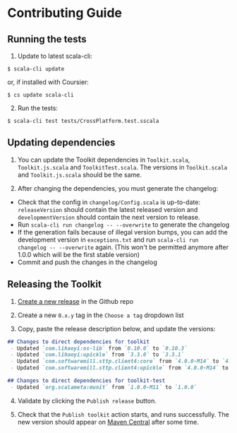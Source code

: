 # Contributing Guide

## Running the tests

1. Update to latest scala-cli:
```
$ scala-cli update
```
or, if installed with Coursier:
```
$ cs update scala-cli
```
2. Run the tests:
```
$ scala-cli test tests/CrossPlatform.test.sscala
```

## Updating dependencies

1. You can update the Toolkit dependencies in `Toolkit.scala`, `Toolkit.js.scala` and `ToolkitTest.scala`. The versions in `Toolkit.scala` and `Toolkit.js.scala` should be the same.

2. After changing the dependencies, you must generate the changelog:

- Check that the config in `changelog/Config.scala` is up-to-date: `releaseVersion` should contain the latest released version and `developmentVersion` should contain the next version to release.
- Run `scala-cli run changelog -- --overwrite` to generate the changelog
- If the generation fails because of illegal version bumps, you can add the development version in `exceptions.txt` and run `scala-cli run changelog -- --overwrite` again. (This won't be permitted anymore after 1.0.0 which will be the first stable version)
- Commit and push the changes in the changelog

## Releasing the Toolkit

1. [Create a new release](https://github.com/scala/toolkit/releases/new) in the Github repo

2. Create a new `0.x.y` tag in the `Choose a tag` dropdown list

3. Copy, paste the release description below, and update the versions:

```md
## Changes to direct dependencies for toolkit
 - Updated `com.lihaoyi:os-lib` from `0.10.0` to `0.10.3`
 - Updated `com.lihaoyi:upickle` from `3.3.0` to `3.3.1`
 - Updated `com.softwaremill.sttp.client4:core` from `4.0.0-M14` to `4.0.0-M16`
 - Updated `com.softwaremill.sttp.client4:upickle` from `4.0.0-M14` to `4.0.0-M16`

## Changes to direct dependencies for toolkit-test
 - Updated `org.scalameta:munit` from `1.0.0-M11` to `1.0.0`
```

4. Validate by clicking the `Publish release` button.

5. Check that the `Publish toolkit` action starts, and runs successfully. The new version should appear on [Maven Central](https://repo1.maven.org/maven2/org/scala-lang/toolkit-test_3/) after some time.
